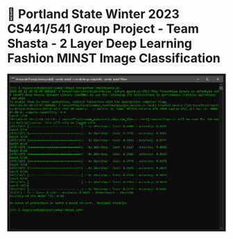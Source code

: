 # 🚀 Portland State Winter 2023 CS441/541 Group Project - Team Shasta - 2 Layer Deep Learning Fashion MINST Image Classification
 
![alt](./output/fmnist_cnn_execution01.PNG)
